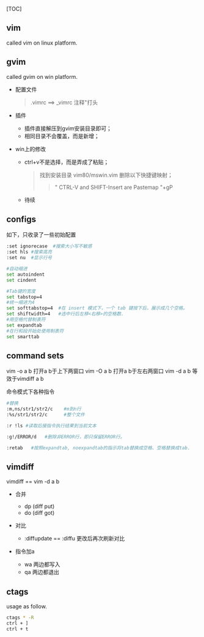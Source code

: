 [TOC]

## vim

called vim on linux platform.



## gvim

called gvim on win platform.

- 配置文件
	> .vimrc ==> _vimrc
	> 注释"打头

- 插件
	- 插件直接解压到gvim安装目录即可；
	- 相同目录不会覆盖，而是新增；

- win上的修改
	- ctrl+v不是选择，而是弄成了粘贴；
		> 找到安装目录 vim80/mswin.vim 删除以下快捷键映射； 
		>> " CTRL-V and SHIFT-Insert are Pastemap 
		>> <C-V> "+gP
	- 待续


## configs
如下，只收录了一些初始配置
```bash
:set ignorecase  #搜索大小写不敏感
:set hls #搜索高亮
:set nu  #显示行号

#自动缩进
set autoindent
set cindent

#Tab键的宽度
set tabstop=4
#统一缩进为4
set softtabstop=4  #在 insert 模式下，一个 tab 键按下后，展示成几个空格。
set shiftwidth=4   #选中行后左移<右移>的空格数.
#用空格代替制表符
set expandtab
#在行和段开始处使用制表符
set smarttab

```

## command sets
vim -o a b 打开a b于上下两窗口
vim -O a b 打开a b于左右两窗口
vim -d a b 等效于vimdiff a b

命令模式下各种指令
```bash
#替换
:m,ns/str1/str2/c    #m到n行
:%s/str1/str2/c      #整个文件

:r !ls #读取后接指令执行结果到当前文本

:g!/ERROR/d   #删除非ERROR行，即只保留ERROR行。

:retab   #按照expandtab, noexpandtab的指示将tab替换成空格、空格替换成tab.
```

## vimdiff

vimdiff == vim -d a b

- 合并
    - dp (diff put)
    - do (diff got)

- 对比
    - :diffupdate == :diffu 更改后再次刷新对比

- 指令加a
    - wa 两边都写入
    - qa 两边都退出


## ctags

usage as follow.

```bash
ctags * -R
ctrl + ]
ctrl + t
```


